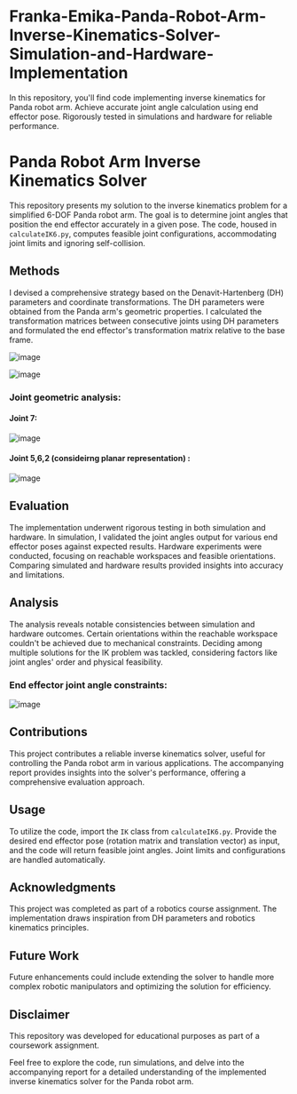 # Franka-Emika-Panda-Robot-Arm-Inverse-Kinematics-Solver-Simulation-and-Hardware-Implementation
In this repository, you'll find code implementing inverse kinematics for Panda robot arm. Achieve accurate joint angle calculation using end effector pose. Rigorously tested in simulations and hardware for reliable performance.


# Panda Robot Arm Inverse Kinematics Solver

This repository presents my solution to the inverse kinematics problem for a simplified 6-DOF Panda robot arm. The goal is to determine joint angles that position the end effector accurately in a given pose. The code, housed in `calculateIK6.py`, computes feasible joint configurations, accommodating joint limits and ignoring self-collision.

## Methods

I devised a comprehensive strategy based on the Denavit-Hartenberg (DH) parameters and coordinate transformations. The DH parameters were obtained from the Panda arm's geometric properties. I calculated the transformation matrices between consecutive joints using DH parameters and formulated the end effector's transformation matrix relative to the base frame.

![image](https://github.com/Saibernard/Franka-Emika-Panda-Robot-Arm-Inverse-Kinematics-Solver-Simulation-and-Hardware-Implementation/assets/112599512/a57673a3-51f5-46ed-84aa-083a3a9c3d19)


![image](https://github.com/Saibernard/Franka-Emika-Panda-Robot-Arm-Inverse-Kinematics-Solver-Simulation-and-Hardware-Implementation/assets/112599512/052b399b-365a-47f0-84b7-c673d3be000c)


### Joint geometric analysis:

#### Joint 7: 

![image](https://github.com/Saibernard/Franka-Emika-Panda-Robot-Arm-Inverse-Kinematics-Solver-Simulation-and-Hardware-Implementation/assets/112599512/621f5e3c-de2e-44ff-94b2-c2277ecd59da)

#### Joint 5,6,2 (consideirng planar representation) :

![image](https://github.com/Saibernard/Franka-Emika-Panda-Robot-Arm-Inverse-Kinematics-Solver-Simulation-and-Hardware-Implementation/assets/112599512/660e6abe-3359-4339-a577-6f1065ff9630)


## Evaluation

The implementation underwent rigorous testing in both simulation and hardware. In simulation, I validated the joint angles output for various end effector poses against expected results. Hardware experiments were conducted, focusing on reachable workspaces and feasible orientations. Comparing simulated and hardware results provided insights into accuracy and limitations.

## Analysis

The analysis reveals notable consistencies between simulation and hardware outcomes. Certain orientations within the reachable workspace couldn't be achieved due to mechanical constraints. Deciding among multiple solutions for the IK problem was tackled, considering factors like joint angles' order and physical feasibility.

### End effector joint angle constraints:

![image](https://github.com/Saibernard/Franka-Emika-Panda-Robot-Arm-Inverse-Kinematics-Solver-Simulation-and-Hardware-Implementation/assets/112599512/031dfa0d-be7e-4d34-9289-dbcd11e16834)


## Contributions

This project contributes a reliable inverse kinematics solver, useful for controlling the Panda robot arm in various applications. The accompanying report provides insights into the solver's performance, offering a comprehensive evaluation approach.

## Usage

To utilize the code, import the `IK` class from `calculateIK6.py`. Provide the desired end effector pose (rotation matrix and translation vector) as input, and the code will return feasible joint angles. Joint limits and configurations are handled automatically.

## Acknowledgments

This project was completed as part of a robotics course assignment. The implementation draws inspiration from DH parameters and robotics kinematics principles.

## Future Work

Future enhancements could include extending the solver to handle more complex robotic manipulators and optimizing the solution for efficiency.

## Disclaimer

This repository was developed for educational purposes as part of a coursework assignment.

Feel free to explore the code, run simulations, and delve into the accompanying report for a detailed understanding of the implemented inverse kinematics solver for the Panda robot arm.
